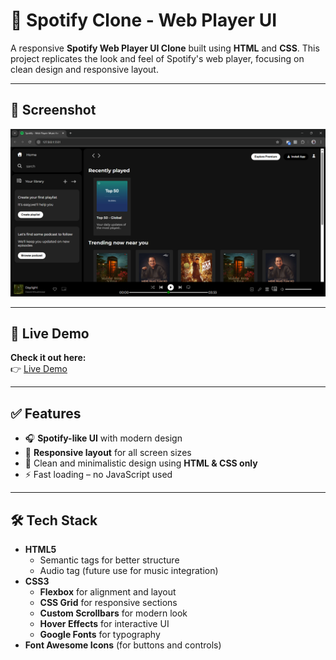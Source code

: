 # 🎵 Spotify Clone - Web Player UI  

A responsive **Spotify Web Player UI Clone** built using **HTML** and **CSS**. This project replicates the look and feel of Spotify's web player, focusing on clean design and responsive layout.

---

## 📸 Screenshot  
![Spotify Clone Screenshot](https://github.com/PravinWankhare/Spotify-Clone-HTML-CSS-Web-Player-UI/blob/main/Spotify-Clone%20Screenshot.png)

---

## 🚀 Live Demo  
**Check it out here:**  
👉 [Live Demo](https://pravinwankhare.github.io/Spotify-Clone-HTML-CSS-Web-Player-UI/)

---

## ✅ Features  
- 🎧 **Spotify-like UI** with modern design  
- 📱 **Responsive layout** for all screen sizes  
- 🎨 Clean and minimalistic design using **HTML & CSS only**  
- ⚡ Fast loading – no JavaScript used  

---

## 🛠️ Tech Stack  
- **HTML5**  
  - Semantic tags for better structure  
  - Audio tag (future use for music integration)  
- **CSS3**  
  - **Flexbox** for alignment and layout  
  - **CSS Grid** for responsive sections  
  - **Custom Scrollbars** for modern look  
  - **Hover Effects** for interactive UI  
  - **Google Fonts** for typography  
- **Font Awesome Icons** (for buttons and controls)

